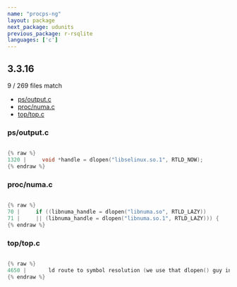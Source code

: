 ```yaml
---
name: "procps-ng"
layout: package
next_package: udunits
previous_package: r-rsqlite
languages: ['c']
---
```

## 3.3.16
9 / 269 files match

 - [ps/output.c](#psoutputc)
 - [proc/numa.c](#procnumac)
 - [top/top.c](#toptopc)

### ps/output.c

```c

{% raw %}
1320 |     void *handle = dlopen("libselinux.so.1", RTLD_NOW);
{% endraw %}

```
### proc/numa.c

```c

{% raw %}
70 |     if ((libnuma_handle = dlopen("libnuma.so", RTLD_LAZY))
71 |     || (libnuma_handle = dlopen("libnuma.so.1", RTLD_LAZY))) {
{% endraw %}

```
### top/top.c

```c

{% raw %}
4650 |       ld route to symbol resolution (we use that dlopen() guy instead)! */
{% endraw %}

```
